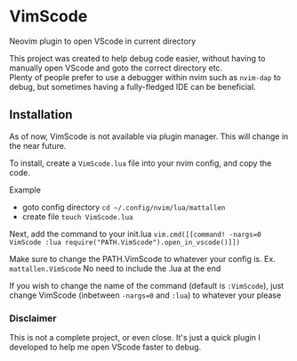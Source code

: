 # VimScode
Neovim plugin to open VScode in current directory  

This project was created to help debug code easier, without having to manually open VScode and goto the correct directory etc.  
Plenty of people prefer to use a debugger within nvim such as `nvim-dap` to debug, but sometimes having a fully-fledged IDE can be beneficial.

## Installation  
As of now, VimScode is not available via plugin manager. This will change in the near future.

To install, create a `VimScode.lua` file into your nvim config, and copy the code.

Example
- goto config directory `cd ~/.config/nvim/lua/mattallen`
- create file `touch VimScode.lua`

Next, add the command to your init.lua
`vim.cmd([[command! -nargs=0 VimScode :lua require("PATH.VimScode").open_in_vscode()]])`

Make sure to change the PATH.VimScode to whatever your config is. Ex. `mattallen.VimScode` No need to include the .lua at the end

If you wish to change the name of the command (default is `:VimScode`), just change VimScode (inbetween `-nargs=0` and `:lua`) to whatever your please

### Disclaimer
This is not a complete project, or even close. It's just a quick plugin I developed to help me open VScode faster to debug. 
